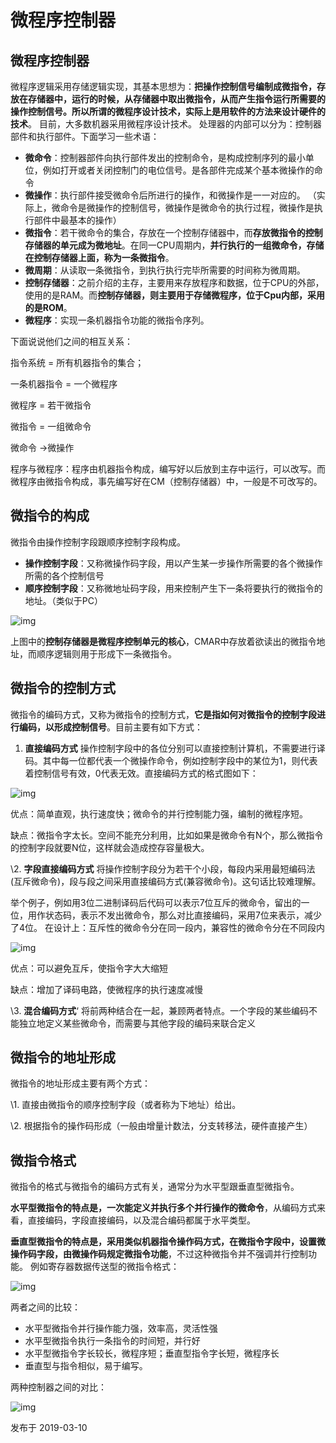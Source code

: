 # 微程序控制器

## **微程序控制器**﻿

微程序逻辑采用存储逻辑实现，其基本思想为：**把操作控制信号编制成微指令，存放在存储器中，运行的时候，从存储器中取出微指令，从而产生指令运行所需要的操作控制信号。所以所谓的微程序设计技术，实际上是用软件的方法来设计硬件的技术**。 目前，大多数机器采用微程序设计技术。 处理器的内部可以分为：控制器部件和执行部件。下面学习一些术语：

- **微命令**：控制器部件向执行部件发出的控制命令，是构成控制序列的最小单位，例如打开或者关闭控制门的电位信号。是各部件完成某个基本微操作的命令
- **微操作**：执行部件接受微命令后所进行的操作，和微操作是一一对应的。 （实际上，微命令是微操作的控制信号，微操作是微命令的执行过程，微操作是执行部件中最基本的操作）
- **微指令**：若干微命令的集合，存放在一个控制存储器中，而**存放微指令的控制存储器的单元成为微地址**。在同一CPU周期内，**并行执行的一组微命令，存储在控制存储器上面，称为一条微指令**。
- **微周期**：从读取一条微指令，到执行执行完毕所需要的时间称为微周期。
- **控制存储器**：之前介绍的主存，主要用来存放程序和数据，位于CPU的外部，使用的是RAM。而**控制存储器，则主要用于存储微程序，位于Cpu内部，采用的是ROM**。
- **微程序**：实现一条机器指令功能的微指令序列。

下面说说他们之间的相互关系：

指令系统 = 所有机器指令的集合；

一条机器指令 = 一个微程序

微程序 = 若干微指令

微指令 = 一组微命令

微命令 ->微操作

程序与微程序：程序由机器指令构成，编写好以后放到主存中运行，可以改写。而微程序由微指令构成，事先编写好在CM（控制存储器）中，一般是不可改写的。

## **微指令的构成**

微指令由操作控制字段跟顺序控制字段构成。

- **操作控制字段**：又称微操作码字段，用以产生某一步操作所需要的各个微操作所需的各个控制信号
- **顺序控制字段**：又称微地址码字段，用来控制产生下一条将要执行的微指令的地址。（类似于PC）



![img](https://pic4.zhimg.com/80/v2-bd9250dd2723c27b95f24a9a8e2fdef7_720w.jpg)

上图中的**控制存储器是微程序控制单元的核心**，CMAR中存放着欲读出的微指令地址，而顺序逻辑则用于形成下一条微指令。

## **微指令的控制方式**

微指令的编码方式，又称为微指令的控制方式，**它是指如何对微指令的控制字段进行编码，以形成控制信号**。目前主要有如下方式：

1. **直接编码方式** 操作控制字段中的各位分别可以直接控制计算机，不需要进行译码。其中每一位都代表一个微操作命令，例如控制字段中的某位为1，则代表着控制信号有效，0代表无效。直接编码方式的格式图如下：

![img](https://pic1.zhimg.com/80/v2-17a95cbe3f968a724711b3ea0ea488a4_720w.jpg)

优点：简单直观，执行速度快；微命令的并行控制能力强，编制的微程序短。

缺点：微指令字太长。空间不能充分利用，比如如果是微命令有N个，那么微指令的控制字段就要N位，这样就会造成控存容量极大。

\2. **字段直接编码方式** 将操作控制字段分为若干个小段，每段内采用最短编码法(互斥微命令)，段与段之间采用直接编码方式(兼容微命令)。这句话比较难理解。

举个例子，例如用3位二进制译码后代码可以表示7位互斥的微命令，留出的一位，用作状态码，表示不发出微命令，那么对比直接编码，采用7位来表示，减少了4位。 在设计上：互斥性的微命令分在同一段内，兼容性的微命令分在不同段内

![img](https://pic2.zhimg.com/80/v2-6309ce194c630a6dbcd151dd2a2f6295_720w.jpg)

优点：可以避免互斥，使指令字大大缩短

缺点：增加了译码电路，使微程序的执行速度减慢

\3. **混合编码方式**‘ 将前两种结合在一起，兼顾两者特点。一个字段的某些编码不能独立地定义某些微命令，而需要与其他字段的编码来联合定义

## **微指令的地址形成**

微指令的地址形成主要有两个方式：

\1. 直接由微指令的顺序控制字段（或者称为下地址）给出。

\2. 根据指令的操作码形成（一般由增量计数法，分支转移法，硬件直接产生）

## **微指令格式**

微指令的格式与微指令的编码方式有关，通常分为水平型跟垂直型微指令。

**水平型微指令的特点是，一次能定义并执行多个并行操作的微命令**，从编码方式来看，直接编码，字段直接编码，以及混合编码都属于水平类型。

**垂直型微指令的特点是，采用类似机器指令操作码方式，在微指令字段中，设置微操作码字段，由微操作码规定微指令功能**，不过这种微指令并不强调并行控制功能。 例如寄存器数据传送型的微指令格式：

![img](https://pic2.zhimg.com/80/v2-9519441a5e039cc86831718d2bb81b15_720w.png)

两者之间的比较：

- 水平型微指令并行操作能力强，效率高，灵活性强
- 水平型微指令执行一条指令的时间短，并行好
- 水平型微指令字长较长，微程序短；垂直型指令字长短，微程序长
- 垂直型与指令相似，易于编写。

两种控制器之间的对比：

![img](https://pic3.zhimg.com/80/v2-5951916592778efc34a31515fb35579e_720w.jpg)



发布于 2019-03-10